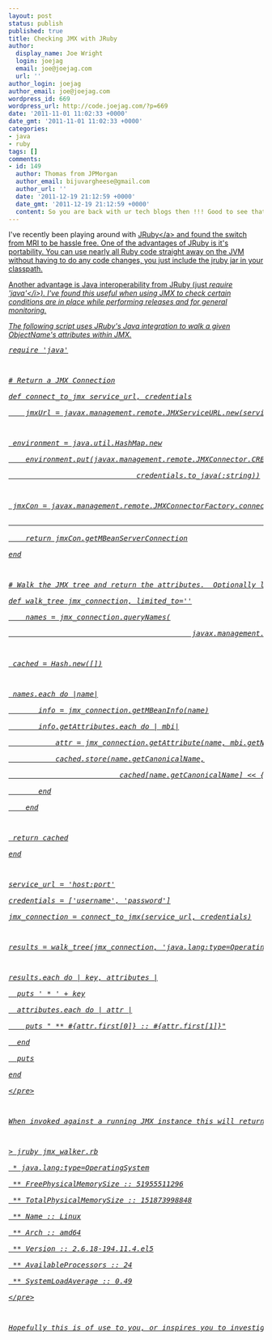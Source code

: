 ```yaml
---
layout: post
status: publish
published: true
title: Checking JMX with JRuby
author:
  display_name: Joe Wright
  login: joejag
  email: joe@joejag.com
  url: ''
author_login: joejag
author_email: joe@joejag.com
wordpress_id: 669
wordpress_url: http://code.joejag.com/?p=669
date: '2011-11-01 11:02:33 +0000'
date_gmt: '2011-11-01 11:02:33 +0000'
categories:
- java
- ruby
tags: []
comments:
- id: 149
  author: Thomas from JPMorgan
  author_email: bijuvargheese@gmail.com
  author_url: ''
  date: '2011-12-19 21:12:59 +0000'
  date_gmt: '2011-12-19 21:12:59 +0000'
  content: So you are back with ur tech blogs then !!! Good to see that.
---
```

<p>I've recently been playing around with <a href="http:&#47;&#47;jruby.org&#47;">JRuby<&#47;a> and found the switch from MRI to be hassle free.  One of the advantages of JRuby is it's portability.  You can use nearly all Ruby code straight away on the JVM without having to do any code changes, you just include the jruby jar in your classpath.</p>
<p>Another advantage is Java interoperability from JRuby (just <i>require 'java'<&#47;i>).  I've found this useful when using JMX to check certain conditions are in place while performing releases and for general monitoring.  </p>
<p>The following script uses JRuby's Java integration to walk a given ObjectName's attributes within JMX.</p>
<pre class="sh_ruby">
require 'java'</p>
<p># Return a JMX Connection<br />
def connect_to_jmx service_url, credentials<br />
	jmxUrl = javax.management.remote.JMXServiceURL.new(service_url)</p>
<p>	environment = java.util.HashMap.new<br />
	environment.put(javax.management.remote.JMXConnector.CREDENTIALS,<br />
                              credentials.to_java(:string))</p>
<p>	jmxCon = javax.management.remote.JMXConnectorFactory.connect(jmxUrl,<br />
                                                                                              environment)<br />
	return jmxCon.getMBeanServerConnection<br />
end</p>
<p># Walk the JMX tree and return the attributes.  Optionally limit to a single ObjectName<br />
def walk_tree jmx_connection, limited_to=''<br />
	names = jmx_connection.queryNames(<br />
                                           javax.management.ObjectName.new(limited_to), nil)</p>
<p>	cached = Hash.new([])</p>
<p>	names.each do |name|<br />
	   info = jmx_connection.getMBeanInfo(name)<br />
	   info.getAttributes.each do | mbi|<br />
		   attr = jmx_connection.getAttribute(name, mbi.getName)<br />
		   cached.store(name.getCanonicalName,<br />
                          cached[name.getCanonicalName] << { mbi.getName  => attr })<br />
	   end<br />
	end</p>
<p>	return cached<br />
end</p>
<p>service_url = 'host:port'<br />
credentials = ['username', 'password']<br />
jmx_connection = connect_to_jmx(service_url, credentials)</p>
<p>results = walk_tree(jmx_connection, 'java.lang:type=OperatingSystem')</p>
<p>results.each do | key, attributes |<br />
  puts ' * ' + key<br />
  attributes.each do | attr |<br />
	puts " ** #{attr.first[0]} :: #{attr.first[1]}"<br />
  end<br />
  puts<br />
end<br />
<&#47;pre></p>
<p>When invoked against a running JMX instance this will return something similar to:</p>
<pre class="sh_sh sh_sourceCode">
> jruby jmx_walker.rb<br />
 * java.lang:type=OperatingSystem<br />
 ** FreePhysicalMemorySize :: 51955511296<br />
 ** TotalPhysicalMemorySize :: 151873998848<br />
 ** Name :: Linux<br />
 ** Arch :: amd64<br />
 ** Version :: 2.6.18-194.11.4.el5<br />
 ** AvailableProcessors :: 24<br />
 ** SystemLoadAverage :: 0.49<br />
<&#47;pre></p>
<p>Hopefully this is of use to you, or inspires you to investigate JRuby a bit further.  I'd highly recommend it for Java shops who want to take advantage of Ruby's scripting ability.</p>
